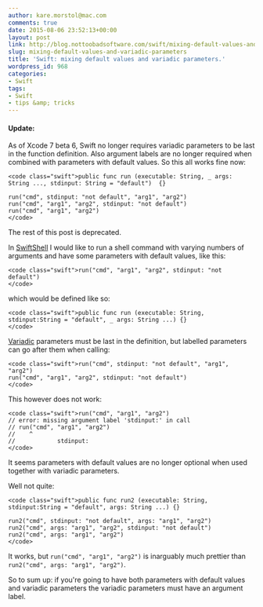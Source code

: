 ```yaml
---
author: kare.morstol@mac.com
comments: true
date: 2015-08-06 23:52:13+00:00
layout: post
link: http://blog.nottoobadsoftware.com/swift/mixing-default-values-and-variadic-parameters/
slug: mixing-default-values-and-variadic-parameters
title: 'Swift: mixing default values and variadic parameters.'
wordpress_id: 968
categories:
- Swift
tags:
- Swift
- tips &amp; tricks
---
```


#### Update:

As of Xcode 7 beta 6, Swift no longer requires variadic parameters to be last in the function definition. Also argument labels are no longer required when combined with parameters with default values. So this all works fine now:

    
    <code class="swift">public func run (executable: String, _ args: String ..., stdinput: String = "default")  {}
    
    run("cmd", stdinput: "not default", "arg1", "arg2")
    run("cmd", "arg1", "arg2", stdinput: "not default")
    run("cmd", "arg1", "arg2")
    </code>

The rest of this post is deprecated.

<!-- more -->

In [SwiftShell](https://github.com/kareman/SwiftShell/tree/Swift2.0) I would like to run a shell command with varying numbers of arguments and have some parameters with default values, like this:

    
    <code class="swift">run("cmd", "arg1", "arg2", stdinput: "not default")
    </code>

which would be defined like so:

    
    <code class="swift">public func run (executable: String, stdinput:String = "default", _ args: String ...) {}
    </code>

[Variadic](https://developer.apple.com/library/ios/documentation/Swift/Conceptual/Swift_Programming_Language/Functions.html#//apple_ref/doc/uid/TP40014097-CH10-ID171) parameters must be last in the definition, but labelled parameters can go after them when calling:

    
    <code class="swift">run("cmd", stdinput: "not default", "arg1", "arg2")
    run("cmd", "arg1", "arg2", stdinput: "not default")
    </code>

This however does not work:

    
    <code class="swift">run("cmd", "arg1", "arg2")
    // error: missing argument label 'stdinput:' in call
    // run("cmd", "arg1", "arg2")
    //    ^
    //            stdinput: 
    </code>

It seems parameters with default values are no longer optional when used together with variadic parameters.

Well not quite:

    
    <code class="swift">public func run2 (executable: String, stdinput:String = "default", args: String ...) {}
    
    run2("cmd", stdinput: "not default", args: "arg1", "arg2")
    run2("cmd", args: "arg1", "arg2", stdinput: "not default")
    run2("cmd", args: "arg1", "arg2") 
    </code>

It works, but `run("cmd", "arg1", "arg2")` is inarguably much prettier than `run2("cmd", args: "arg1", "arg2")`.

So to sum up: if you're going to have both parameters with default values and variadic parameters the variadic parameters must have an argument label.
